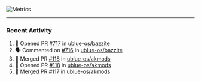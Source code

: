 ![Metrics](https://metrics.lecoq.io/KyleGospo?template=classic&base=header%2C%20activity%2C%20community%2C%20repositories%2C%20metadata&base.indepth=false&base.hireable=false&base.skip=false&config.timezone=America%2FLos_Angeles)

---
### Recent Activity
<!--START_SECTION:activity-->
1. 💪 Opened PR [#717](https://github.com/ublue-os/bazzite/pull/717) in [ublue-os/bazzite](https://github.com/ublue-os/bazzite)
2. 🗣 Commented on [#716](https://github.com/ublue-os/bazzite/issues/716#issuecomment-1913349731) in [ublue-os/bazzite](https://github.com/ublue-os/bazzite)
3. 🎉 Merged PR [#118](https://github.com/ublue-os/akmods/pull/118) in [ublue-os/akmods](https://github.com/ublue-os/akmods)
4. 💪 Opened PR [#118](https://github.com/ublue-os/akmods/pull/118) in [ublue-os/akmods](https://github.com/ublue-os/akmods)
5. 🎉 Merged PR [#117](https://github.com/ublue-os/akmods/pull/117) in [ublue-os/akmods](https://github.com/ublue-os/akmods)
<!--END_SECTION:activity-->
